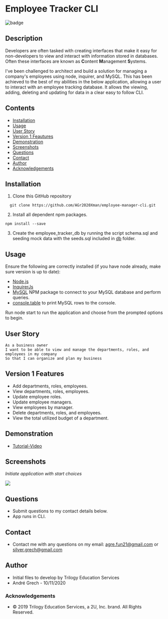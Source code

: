# Employee Tracker CLI

![badge](https://img.shields.io/badge/License-mit-green.svg)<br />

## Description

Developers are often tasked with creating interfaces that make it easy for non-developers to view and interact with information stored in databases. Often these interfaces are known as **C**ontent **M**anagement **S**ystems.

I've been challenged to architect and build a solution for managing a company's employees using node, inquirer, and MySQL. This has been achieved to the best of my abilities in the below application, allowing a user to interact with an employee tracking database. It allows the viewing, adding, deleting and updating for data in a clear easy to follow CLI.

## Contents

- [Installation](#installation)
- [Usage](#usage)
- [User Story](#user-story)
- [Version 1 Feautures](#version-1-features)
- [Demonstration](#demonstration)
- [Screenshots](#screenshots)
- [Questions](<#questions-(FAQ)>)
- [Contact](#contact)
- [Author](#authors)
- [Acknowledgements](#acknowledgements)

## Installation

1. Clone this GitHub repository

```
  git clone https://github.com/AGr2020Xman/employee-manager-cli.git
```

2. Install all dependent npm packages.

```
npm install --save
```

3. Create the employee_tracker_db by running the script <addr>schema.sql</addr> and seeding mock data with the <addr>seeds.sql</addr> included in <a href="./src/db">db</a> folder.

## Usage

Ensure the following are correctly installed (if you have node already, make sure version is up to date):

- [Node.js](https://nodejs.org/en/)
- [InquirerJs](https://www.npmjs.com/package/inquirer/v/0.2.3)
- [MySQL](https://www.npmjs.com/package/mysql) NPM package to connect to your MySQL database and perform queries.
- [console.table](https://www.npmjs.com/package/console.table) to print MySQL rows to the console.

Run <addr>node start</addr> to run the application and choose from the prompted options to begin.

## User Story

```
As a business owner
I want to be able to view and manage the departments, roles, and employees in my company
So that I can organize and plan my business
```

## Version 1 Features

- Add departments, roles, employees.
- View departments, roles, employees.
- Update employee roles.
- Update employee managers.
- View employees by manager.
- Delete departments, roles, and employees.
- View the total utilized budget of a department.

## Demonstration

- [Tutorial-Video](https://drive.google.com/file/d/1AJ7NADuEGr-LswTzgOcTKi_kHifzYDH2/view?usp=sharing)

## Screenshots

_Initiate application with start choices_

![](./images/initiate.JPG)

## Questions

- Submit questions to my contact details below.
- App runs in CLI.

## Contact

- Contact me with any questions on my email: agre.fun21@gmail.com or silver.grech@gmail.com

## Author

- Initial files to develop by Trilogy Education Services
- Andr&eacute; Grech - 10/11/2020

### Acknowledgements

- © 2019 Trilogy Education Services, a 2U, Inc. brand. All Rights Reserved.
